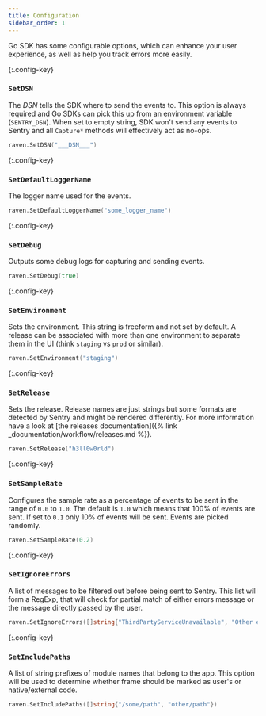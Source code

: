 ```yaml
---
title: Configuration
sidebar_order: 1
---
```


Go SDK has some configurable options, which can enhance your user experience,
as well as help you track errors more easily.

{:.config-key}
### `SetDSN`

The _DSN_ tells the SDK where to send the events to.  This option is always required
and Go SDKs can pick this up from an environment variable (`SENTRY_DSN`).
When set to empty string, SDK won't send any events to Sentry and all `Capture*` methods
will effectively act as no-ops.

```go
raven.SetDSN("___DSN___")
```

{:.config-key}
### `SetDefaultLoggerName`

The logger name used for the events.

```go
raven.SetDefaultLoggerName("some_logger_name")
```

{:.config-key}
### `SetDebug`

Outputs some debug logs for capturing and sending events.

```go
raven.SetDebug(true)
```

{:.config-key}
### `SetEnvironment`

Sets the environment. This string is freeform and not set by default.  A release can be associated
with more than one environment to separate them in the UI (think `staging` vs `prod` or similar).

```go
raven.SetEnvironment("staging")
```

{:.config-key}
### `SetRelease`

Sets the release. Release names are just strings but some formats are detected by Sentry and might be rendered differently.
For more information have a look at [the releases documentation]({% link _documentation/workflow/releases.md %}).

```go
raven.SetRelease("h3ll0w0rld")
```

{:.config-key}
### `SetSampleRate`

Configures the sample rate as a percentage of events to be sent in the range of `0.0` to `1.0`.  The
default is `1.0` which means that 100% of events are sent.  If set to `0.1` only 10% of events will
be sent.  Events are picked randomly.

```go
raven.SetSampleRate(0.2)
```

{:.config-key}
### `SetIgnoreErrors`

A list of messages to be filtered out before being sent to Sentry.  This list will form a RegExp,
that will check for partial match of either errors message or the message directly passed by the user.

```go
raven.SetIgnoreErrors([]string{"ThirdPartyServiceUnavailable", "Other error that we want to ignore"})
```

{:.config-key}
### `SetIncludePaths`

A list of string prefixes of module names that belong to the app.  This option will be used to determine
whether frame should be marked as user's or native/external code.

```go
raven.SetIncludePaths([]string{"/some/path", "other/path"})
```

